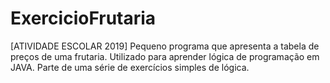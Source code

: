 # ExercicioFrutaria
[ATIVIDADE ESCOLAR 2019] Pequeno programa que apresenta a tabela de preços de uma frutaria. Utilizado para aprender lógica de programação em JAVA.
Parte de uma série de exercícios simples de lógica.
